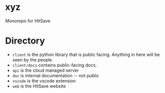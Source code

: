 # xyz

Monorepo for HitSave

# Directory

- `client` is the python library that is public facing. Anything in here will be
  seen by the people.
- `client/docs` contains public-facing docs.
- `api` is the cloud managed server
- `doc` is internal documentation -- not public
- `vscode` is the vscode extension
- `web` is the HitSave website
